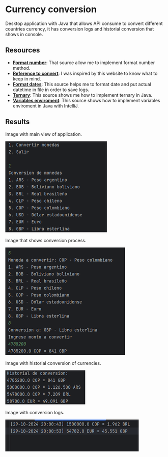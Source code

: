 # Currency conversion

Desktop application with Java that allows API consume to convert different countries currency, it has conversion logs and historial conversion that shows in console.

## Resources

- [**Format number**](https://www.baeldung.com/java-number-formatting): That source allow me to implement format number method.
- [**Reference to convert**](https://www.xe.com/es/currencyconverter): I was inspired by this website to know what to keep in mind.
- [**Format dates**](https://www.w3schools.com/java/java_date.asp): This source helps me to format date and put actual datetime in file in order to save logs.
- [**Ternary**](https://www.geeksforgeeks.org/java-ternary-operator-with-examples/): This source shows me how to implement ternary in Java.
- [**Variables enviroment**](https://stackoverflow.com/questions/13748784/setting-up-and-using-environment-variables-in-intellij-idea): This source shows how to implement variables enviroment in Java with IntelliJ.

## Results

Image with main view of application.

![img_1.png](img_1.png)

Image that shows conversion process. 

![img_2.png](img_2.png)

Image with historial conversion of currencies.

![img_3.png](img_3.png)

Image with conversion logs.

![img.png](img.png)